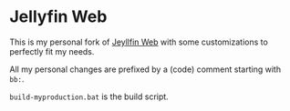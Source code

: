 Jellyfin Web
=========

This is my personal fork of [Jeyllfin Web](https://github.com/jellyfin/jellyfin-web) with some customizations to perfectly fit my needs.

All my personal changes are prefixed by a (code) comment starting with `bb:`.

`build-myproduction.bat` is the build script.
